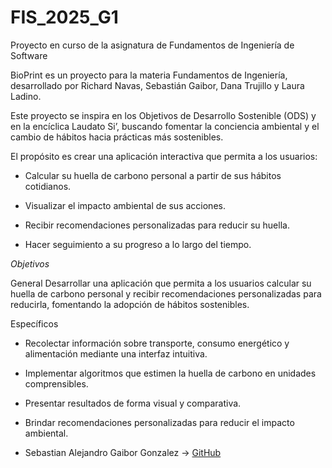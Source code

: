 # FIS_2025_G1
Proyecto en curso de la asignatura de Fundamentos de Ingeniería de Software

BioPrint es un proyecto para la materia Fundamentos de Ingeniería, desarrollado por Richard Navas, Sebastián Gaibor, Dana Trujillo y Laura Ladino.

Este proyecto se inspira en los Objetivos de Desarrollo Sostenible (ODS) y en la encíclica Laudato Si’, buscando fomentar la conciencia ambiental y el cambio de hábitos hacia prácticas más sostenibles.

El propósito es crear una aplicación interactiva que permita a los usuarios:

- Calcular su huella de carbono personal a partir de sus hábitos cotidianos.

- Visualizar el impacto ambiental de sus acciones.

- Recibir recomendaciones personalizadas para reducir su huella.

- Hacer seguimiento a su progreso a lo largo del tiempo.

*Objetivos*

General
Desarrollar una aplicación que permita a los usuarios calcular su huella de carbono personal y recibir recomendaciones personalizadas para reducirla, fomentando la adopción de hábitos sostenibles.

Específicos
- Recolectar información sobre transporte, consumo energético y alimentación mediante una interfaz intuitiva.

- Implementar algoritmos que estimen la huella de carbono en unidades comprensibles.

- Presentar resultados de forma visual y comparativa.

- Brindar recomendaciones personalizadas para reducir el impacto ambiental.

- Sebastian Alejandro Gaibor Gonzalez  → [GitHub](https://github.com/SebastianGaibor)